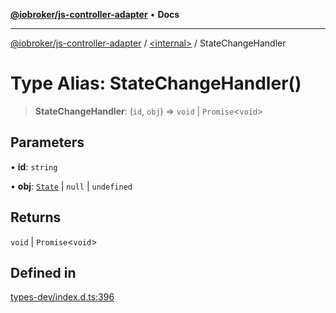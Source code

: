 [**@iobroker/js-controller-adapter**](../../README.md) • **Docs**

***

[@iobroker/js-controller-adapter](../../globals.md) / [\<internal\>](../README.md) / StateChangeHandler

# Type Alias: StateChangeHandler()

> **StateChangeHandler**: (`id`, `obj`) => `void` \| `Promise`\<`void`\>

## Parameters

• **id**: `string`

• **obj**: [`State`](../interfaces/State.md) \| `null` \| `undefined`

## Returns

`void` \| `Promise`\<`void`\>

## Defined in

[types-dev/index.d.ts:396](https://github.com/ioBroker/ioBroker.js-controller/blob/6e6387bb66b8177b201746ee5d7461396c3654ed/packages/types-dev/index.d.ts#L396)
